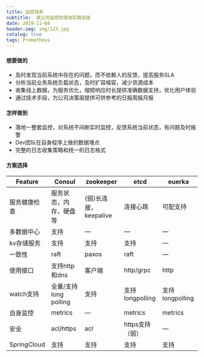 ```yaml
---
title: 监控体系
subtitle:  某公司监控的落地实践总结
date: 2019-11-04
header-img: img/123.jpg
catalog: true
tags: Prometheus
---
```


#### 想要做的
* 及时发现当前系统中存在的问题，而不依赖人的反馈，提高服务SLA
* 分析当前业务系统负载状态，及时扩容缩容，减少资源成本
* 收集线上数据，为服务优化，缩短响应时长提供准确数据支持，优化用户体验
* 通过技术手段，为公司决策层提供可供参考的日报周报月报

#### 怎样做到
* 落地一整套监控，对系统不间断实时监控，反馈系统当前状态，有问题及时报警
* Dev团队在自身程序上做的数据埋点
* 完整的日志收集策略和统一的日志格式

#### 方案选择

| Feature      | Consul               | zookeeper           |etcd           |euerka           |
| -------------|--------------------- |---------------------|---------------|-----------------|
| 服务健康检查 |服务状态，内存，硬盘等|(弱)长连接，keepalive|连接心跳       |可配支持         |
| 多数据中心   |支持                  |—                    |—              |—                |
| kv存储服务   |支持                  |支持                 |支持           |—                |
| 一致性       |raft                  |paxos                |raft           |—                |
| 使用接口     |支持http和dns         |客户端               |http/grpc      |http             |
| watch支持    |全量/支持long polling |支持                 |支持longpolling|支持longpolling  |
| 自身监控     |metrics               |—                    |metrics        |metrics          |
| 安全         |acl/https             |acl                  |https支持（弱）|—                |
| SpringCloud  |支持                  |支持                 |支持           |支持             |
























